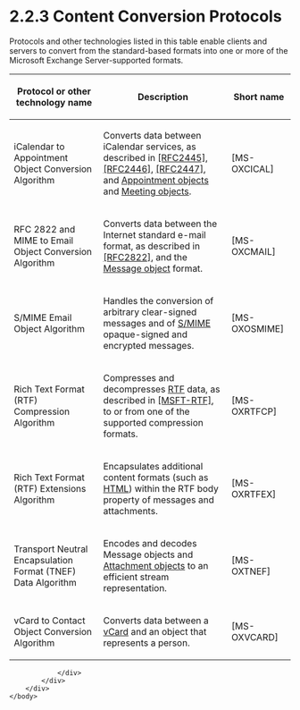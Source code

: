 <html dir="LTR" xmlns:mshelp="http://msdn.microsoft.com/mshelp" xmlns:ddue="http://ddue.schemas.microsoft.com/authoring/2003/5" xmlns:xlink="http://www.w3.org/1999/xlink" xmlns:tool="http://www.microsoft.com/tooltip">
    <head>
        <meta http-equiv="Content-Type" content="text/html; CHARSET=utf-8"></meta>
        <meta name="save" content="history"></meta>
        <title>2.2.3 Content Conversion Protocols</title>
        <xml>
            <mshelp:toctitle title="2.2.3 Content Conversion Protocols"></mshelp:toctitle>
            <mshelp:rltitle title="[MS-OXPROTO]: Content Conversion Protocols"></mshelp:rltitle>
            <mshelp:keyword index="A" term="e367f7bd-fa61-4379-9f30-5e76bfe96437"></mshelp:keyword>
            <mshelp:attr name="DCSext.ContentType" value="open specification"></mshelp:attr>
            <mshelp:attr name="AssetID" value="e367f7bd-fa61-4379-9f30-5e76bfe96437"></mshelp:attr>
            <mshelp:attr name="TopicType" value="kbRef"></mshelp:attr>
            <mshelp:attr name="DCSext.Title" value="[MS-OXPROTO]: Content Conversion Protocols" />
        </xml>
    </head>
    <body>
        <div id="header">
            <h1 class="heading">2.2.3 Content Conversion Protocols</h1>
        </div>
        <div id="mainSection">
            <div id="mainBody">
                <div id="allHistory" class="saveHistory"></div>
                <div id="sectionSection0" class="section" name="collapseableSection">
                    

<p>Protocols and other technologies listed in this table enable
clients and servers to convert from the standard-based formats into one or more
of the Microsoft Exchange Server-supported formats.</p>

<table>
 <thead>
  <tr>
   <th>
   <p>Protocol or other technology name</p>
   </th>
   <th>
   <p>Description</p>
   </th>
   <th>
   <p>Short name</p>
   </th>
  </tr>
 </thead>
 <tr>
  <td>
  <p>iCalendar to Appointment Object Conversion Algorithm</p>
  </td>
  <td>
  <p>Converts data between iCalendar services, as described
  in <a href="https://go.microsoft.com/fwlink/?LinkId=112504">[RFC2445]</a>, <a href="https://go.microsoft.com/fwlink/?LinkId=90354">[RFC2446]</a>, <a href="https://go.microsoft.com/fwlink/?LinkId=193299">[RFC2447]</a>, and <a href="f888c37a-d994-4b91-96a5-e88cfbd66bd6.htm#gt_3775eda6-cdd1-4c51-b804-af1a6cf385b8">Appointment objects</a> and <a href="f888c37a-d994-4b91-96a5-e88cfbd66bd6.htm#gt_b257a117-f327-4263-bac9-91309d447c1c">Meeting objects</a>.</p>
  </td>
  <td>
  <p><mshelp:link keywords="a685a040-5b69-4c84-b084-795113fb4012" tabindex="0">[MS-OXCICAL]</mshelp:link></p>
  </td>
 </tr>
 <tr>
  <td>
  <p>RFC 2822 and MIME to Email Object Conversion Algorithm</p>
  </td>
  <td>
  <p>Converts data between the Internet standard e-mail
  format, as described in <a href="https://go.microsoft.com/fwlink/?LinkId=90385">[RFC2822]</a>, and the <a href="f888c37a-d994-4b91-96a5-e88cfbd66bd6.htm#gt_b6c15d0c-d992-421d-ba96-99d3b63894cf">Message object</a> format.</p>
  </td>
  <td>
  <p><mshelp:link keywords="b60d48db-183f-4bf5-a908-f584e62cb2d4" tabindex="0">[MS-OXCMAIL]</mshelp:link></p>
  </td>
 </tr>
 <tr>
  <td>
  <p>S/MIME Email Object Algorithm</p>
  </td>
  <td>
  <p>Handles the conversion of arbitrary clear-signed
  messages and of <a href="f888c37a-d994-4b91-96a5-e88cfbd66bd6.htm#gt_84bfada5-a327-4110-a257-cffd8fc3fe61">S/MIME</a>
  opaque-signed and encrypted messages.</p>
  </td>
  <td>
  <p><mshelp:link keywords="bb17d126-d211-462c-8cd3-454ed33c8746" tabindex="0">[MS-OXOSMIME]</mshelp:link></p>
  </td>
 </tr>
 <tr>
  <td>
  <p>Rich Text Format (RTF) Compression Algorithm</p>
  </td>
  <td>
  <p>Compresses and decompresses <a href="f888c37a-d994-4b91-96a5-e88cfbd66bd6.htm#gt_a9aa8673-7798-4eba-a048-8b7c95a7b080">RTF</a> data, as described in
  <a href="https://go.microsoft.com/fwlink/?LinkId=120924">[MSFT-RTF]</a>, to
  or from one of the supported compression formats.</p>
  </td>
  <td>
  <p><mshelp:link keywords="65dfe2df-1b69-43fc-8ebd-21819a7463fb" tabindex="0">[MS-OXRTFCP]</mshelp:link></p>
  </td>
 </tr>
 <tr>
  <td>
  <p>Rich Text Format (RTF) Extensions Algorithm</p>
  </td>
  <td>
  <p>Encapsulates additional content formats (such as <a href="f888c37a-d994-4b91-96a5-e88cfbd66bd6.htm#gt_549c4960-e8be-4c24-bc2b-b86530f1c1bf">HTML</a>) within the RTF body
  property of messages and attachments.</p>
  </td>
  <td>
  <p><mshelp:link keywords="411d0d58-49f7-496c-b8c3-5859b045f6cf" tabindex="0">[MS-OXRTFEX]</mshelp:link></p>
  </td>
 </tr>
 <tr>
  <td>
  <p>Transport Neutral Encapsulation Format (TNEF) Data
  Algorithm</p>
  </td>
  <td>
  <p>Encodes and decodes Message objects and <a href="f888c37a-d994-4b91-96a5-e88cfbd66bd6.htm#gt_6ab4cacc-0e1a-4843-b9e5-4f1fee5a695a">Attachment objects</a> to an
  efficient stream representation.</p>
  </td>
  <td>
  <p><mshelp:link keywords="1f0544d7-30b7-4194-b58f-adc82f3763bb" tabindex="0">[MS-OXTNEF]</mshelp:link></p>
  </td>
 </tr>
 <tr>
  <td>
  <p>vCard to Contact Object Conversion Algorithm</p>
  </td>
  <td>
  <p>Converts data between a <a href="f888c37a-d994-4b91-96a5-e88cfbd66bd6.htm#gt_4955be26-6635-4adb-9ede-670670f4f0be">vCard</a> and an object that
  represents a person.</p>
  </td>
  <td>
  <p><mshelp:link keywords="bf4ebd4e-d240-44f3-bf8c-eedf4f0b09e3" tabindex="0">[MS-OXVCARD]</mshelp:link></p>
  </td>
 </tr>
</table>

<p> </p>


                </div>
            </div>
        </div>
    </body>
</html>